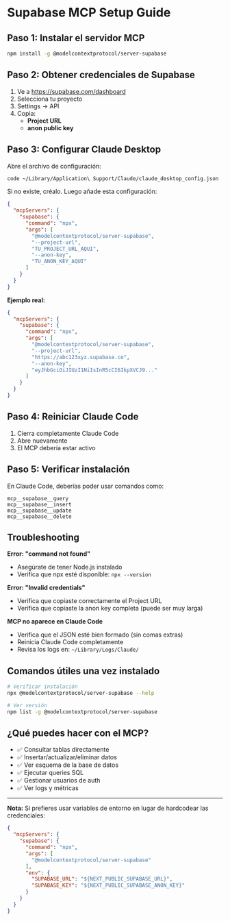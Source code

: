 # Supabase MCP Setup Guide

## Paso 1: Instalar el servidor MCP

```bash
npm install -g @modelcontextprotocol/server-supabase
```

## Paso 2: Obtener credenciales de Supabase

1. Ve a https://supabase.com/dashboard
2. Selecciona tu proyecto
3. Settings → API
4. Copia:
   - **Project URL**
   - **anon public key**

## Paso 3: Configurar Claude Desktop

Abre el archivo de configuración:

```bash
code ~/Library/Application\ Support/Claude/claude_desktop_config.json
```

Si no existe, créalo. Luego añade esta configuración:

```json
{
  "mcpServers": {
    "supabase": {
      "command": "npx",
      "args": [
        "@modelcontextprotocol/server-supabase",
        "--project-url",
        "TU_PROJECT_URL_AQUI",
        "--anon-key",
        "TU_ANON_KEY_AQUI"
      ]
    }
  }
}
```

**Ejemplo real:**

```json
{
  "mcpServers": {
    "supabase": {
      "command": "npx",
      "args": [
        "@modelcontextprotocol/server-supabase",
        "--project-url",
        "https://abc123xyz.supabase.co",
        "--anon-key",
        "eyJhbGciOiJIUzI1NiIsInR5cCI6IkpXVCJ9..."
      ]
    }
  }
}
```

## Paso 4: Reiniciar Claude Code

1. Cierra completamente Claude Code
2. Abre nuevamente
3. El MCP debería estar activo

## Paso 5: Verificar instalación

En Claude Code, deberías poder usar comandos como:

```
mcp__supabase__query
mcp__supabase__insert
mcp__supabase__update
mcp__supabase__delete
```

## Troubleshooting

**Error: "command not found"**
- Asegúrate de tener Node.js instalado
- Verifica que npx esté disponible: `npx --version`

**Error: "Invalid credentials"**
- Verifica que copiaste correctamente el Project URL
- Verifica que copiaste la anon key completa (puede ser muy larga)

**MCP no aparece en Claude Code**
- Verifica que el JSON esté bien formado (sin comas extras)
- Reinicia Claude Code completamente
- Revisa los logs en: `~/Library/Logs/Claude/`

## Comandos útiles una vez instalado

```bash
# Verificar instalación
npx @modelcontextprotocol/server-supabase --help

# Ver versión
npm list -g @modelcontextprotocol/server-supabase
```

## ¿Qué puedes hacer con el MCP?

- ✅ Consultar tablas directamente
- ✅ Insertar/actualizar/eliminar datos
- ✅ Ver esquema de la base de datos
- ✅ Ejecutar queries SQL
- ✅ Gestionar usuarios de auth
- ✅ Ver logs y métricas

---

**Nota:** Si prefieres usar variables de entorno en lugar de hardcodear las credenciales:

```json
{
  "mcpServers": {
    "supabase": {
      "command": "npx",
      "args": [
        "@modelcontextprotocol/server-supabase"
      ],
      "env": {
        "SUPABASE_URL": "${NEXT_PUBLIC_SUPABASE_URL}",
        "SUPABASE_KEY": "${NEXT_PUBLIC_SUPABASE_ANON_KEY}"
      }
    }
  }
}
```
